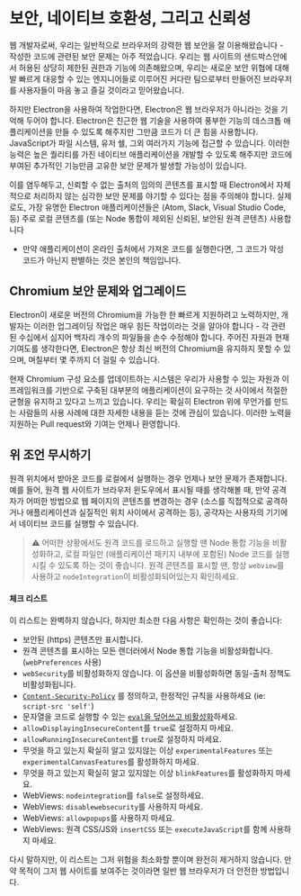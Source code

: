 # 보안, 네이티브 호환성, 그리고 신뢰성

웹 개발자로써, 우리는 일반적으로 브라우저의 강력한 웹 보안을 잘 이용해왔습니다 - 작성한
코드에 관련된 보안 문제는 아주 적었습니다. 우리는 웹 사이트의 샌드박스안에서 허용된
상당히 제한된 권한과 기능에 의존해왔으며, 우리는 새로운 보안 위협에 대해 발 빠르게
대응할 수 있는 엔지니어들로 이루어진 커다란 팀으로부터 만들어진 브라우저를 사용자들이
마음 놓고 즐길 것이라고 믿어왔습니다.

하지만 Electron을 사용하여 작업한다면, Electron은 웹 브라우저가 아니라는 것을 기억해
두어야 합니다. Electron은 친근한 웹 기술을 사용하여 풍부한 기능의 데스크톱
애플리케이션을 만들 수 있도록 해주지만 그만큼 코드가 더 큰 힘을 사용합니다.
JavaScript가 파일 시스템, 유저 쉘, 그외 여러가지 기능에 접근할 수 있습니다. 이러한
능력은 높은 퀄리티를 가진 네이티브 애플리케이션을 개발할 수 있도록 해주지만 코드에
부여된 추가적인 기능만큼 고유한 보안 문제가 발생할 가능성이 있습니다.

이를 염두해두고, 신뢰할 수 없는 출처의 임의의 콘텐츠를 표시할 때 Electron에서
자체적으로 처리하지 않는 심각한 보안 문제를 야기할 수 있다는 점을 주의해야 합니다.
실제로도, 가장 유명한 Electron 애플리케이션들은 (Atom, Slack, Visual Studio Code,
등) 주로 로컬 콘텐츠를 (또는 Node 통합이 제외된 신뢰된, 보안된 원격 콘텐츠) 사용합니다
- 만약 애플리케이션이 온라인 출처에서 가져온 코드를 실행한다면, 그 코드가 악성 코드가
아닌지 판별하는 것은 본인의 책임입니다.

## Chromium 보안 문제와 업그레이드

Electron이 새로운 버전의 Chromium을 가능한 한 빠르게 지원하려고 노력하지만,
개발자는 이러한 업그레이딩 작업은 매우 힘든 작업이라는 것을 알아야 합니다 - 각 관련된
수십에서 심지어 백자리 개수의 파일들을 손수 수정해야 합니다. 주어진 자원과 현재
기여도를 생각한다면, Electron은 항상 최신 버전의 Chromium을 유지하지 못할 수 있으며,
며칠부터 몇 주까지 더 걸릴 수 있습니다.

현재 Chromium 구성 요소를 업데이트하는 시스템은 우리가 사용할 수 있는 자원과 이
프레임워크를 기반으로 구축된 대부분의 애플리케이션이 요구하는 것 사이에서 적절한 균형을
유지하고 있다고 느끼고 있습니다. 우리는 확실히 Electron 위에 무언가를 만드는 사람들의
사용 사례에 대한 자세한 내용을 듣는 것에 관심이 있습니다. 이러한 노력을 지원하는 Pull
request와 기여는 언제나 환영합니다.

## 위 조언 무시하기

원격 위치에서 받아온 코드를 로컬에서 실행하는 경우 언제나 보안 문제가 존재합니다.
예를 들어, 원격 웹 사이트가 브라우저 윈도우에서 표시될 때를 생각해볼 때, 만약 공격자가
어떠한 방법으로 웹 페이지의 콘텐츠를 변경하는 경우 (소스를 직접적으로 공격하거나
애플리케이션과 실질적인 위치 사이에서 공격하는 등), 공갹자는 사용자의 기기에서 네이티브
코드를 실행할 수 있습니다.

> :warning: 어떠한 상황에서도 원격 코드를 로드하고 실행할 땐 Node 통합 기능을
비활성화하고, 로컬 파일만 (애플리케이션 패키지 내부에 포함된) Node 코드를 실행시킬 수
있도록 하는 것이 좋습니다. 원격 콘텐츠를 표시할 땐, 항상 `webview`를 사용하고
`nodeIntegration`이 비활성화되어있는지 확인하세요.

#### 체크 리스트

이 리스트는 완벽하지 않습니다, 하지만 최소한 다음 사항은 확인하는 것이 좋습니다:

* 보안된 (https) 콘텐츠만 표시합니다.
* 원격 콘텐츠를 표시하는 모든 렌더러에서 Node 통합 기능을 비활성화합니다.
  (`webPreferences` 사용)
* `webSecurity`를 비활성화하지 않습니다. 이 옵션을 비활성화하면 동일-출처 정책도
  비활성화됩니다.
* [`Content-Security-Policy`](http://www.html5rocks.com/en/tutorials/security/content-security-policy/)
  를 정의하고, 한정적인 규칙을 사용하세요 (ie: `script-src 'self'`)
* 문자열을 코드로 실행할 수 있는
  [`eval`을 덮어쓰고 비활성화](https://github.com/nylas/N1/blob/0abc5d5defcdb057120d726b271933425b75b415/static/index.js#L6)하세요.
* `allowDisplayingInsecureContent`를 `true`로 설정하지 마세요.
* `allowRunningInsecureContent`를 `true`로 설정하지 마세요.
* 무엇을 하고 있는지 확실히 알고 있지않는 이상 `experimentalFeatures` 또는
  `experimentalCanvasFeatures`를 활성화하지 마세요.
* 무엇을 하고 있는지 확실히 알고 있지않는 이상 `blinkFeatures`를 활성화하지 마세요.
* WebViews: `nodeintegration`를 `false`로 설정하세요.
* WebViews: `disablewebsecurity`를 사용하지 마세요.
* WebViews: `allowpopups`를 사용하지 마세요.
* WebViews: 원격 CSS/JS와 `insertCSS` 또는 `executeJavaScript`를 함께 사용하지
  마세요.

다시 말하지만, 이 리스트는 그저 위험을 최소화할 뿐이며 완전히 제거하지 않습니다. 만약
목적이 그저 웹 사이트를 보여주는 것이라면 일반 웹 브라우저가 더 안전한 방법입니다.
